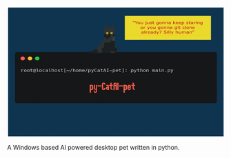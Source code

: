 <p align="center">
  <a href="https://github.com/R37r0-Gh057/pyCatAI-pet">
    <img alt="logo" src="logo.gif" height=300 width=500>
  </a>
</p>
A Windows based AI powered desktop pet written in python.